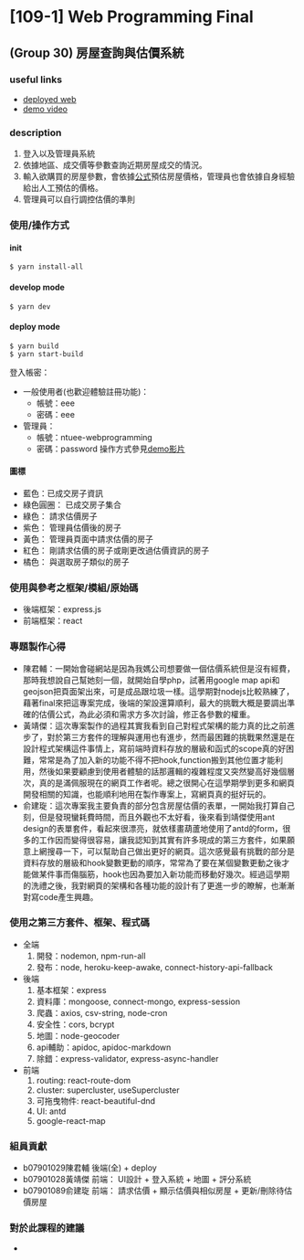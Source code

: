 # [109-1] Web Programming Final 
## (Group 30) 房屋查詢與估價系統
### useful links
* [deployed web](https://houses-valuation.herokuapp.com/)
* [demo video](#)
### description
1. 登入以及管理員系統
2. 依據地區、成交價等參數查詢近期房屋成交的情況。
3. 輸入欲購買的房屋參數，會依據[公式](https://github.com/Claude0311/web-final/tree/main/backend#估價公式)預估房屋價格，管理員也會依據自身經驗給出人工預估的價格。
4. 管理員可以自行調控估價的準則
### 使用/操作方式
#### init
```
$ yarn install-all
```
#### develop mode
```
$ yarn dev
```
#### deploy mode
```
$ yarn build
$ yarn start-build
```
登入帳密：
* 一般使用者(也歡迎體驗註冊功能)：
    * 帳號：eee
    * 密碼：eee
* 管理員：
    * 帳號：ntuee-webprogramming
    * 密碼：password
操作方式參見[demo影片](#useful-links)
#### 圖標
* 藍色：已成交房子資訊
* 綠色圓圈： 已成交房子集合
* 綠色： 請求估價房子
* 紫色： 管理員估價後的房子
* 黃色： 管理員頁面中請求估價的房子
* 紅色： 剛請求估價的房子或剛更改過估價資訊的房子
* 橘色： 與選取房子類似的房子
### 使用與參考之框架/模組/原始碼
* 後端框架：express.js
* 前端框架：react
### 專題製作心得
* 陳君輔：一開始會碰網站是因為我媽公司想要做一個估價系統但是沒有經費，那時我想說自己幫她刻一個，就開始自學php，試著用google map api和geojson把頁面架出來，可是成品跟垃圾一樣。這學期對nodejs比較熟練了，藉著final來把這專案完成，後端的架設還算順利，最大的挑戰大概是要調出準確的估價公式，為此必須和需求方多次討論，修正各參數的權重。
* 黃靖傑：這次專案製作的過程其實我看到自己對程式架構的能力真的比之前進步了，對於第三方套件的理解與運用也有進步，然而最困難的挑戰果然還是在設計程式架構這件事情上，寫前端時資料存放的層級和函式的scope真的好困難，常常是為了加入新的功能不得不把hook,function搬到其他位置才能利用，然後如果要顧慮到使用者體驗的話那邏輯的複雜程度又突然變高好幾個層次，真的是滿佩服現在的網頁工作者呢。總之很開心在這學期學到更多和網頁開發相關的知識，也能順利地用在製作專案上，寫網頁真的挺好玩的。
* 俞建琁：這次專案我主要負責的部分包含房屋估價的表單，一開始我打算自己刻，但是發現蠻耗費時間，而且外觀也不太好看，後來看到靖傑使用ant design的表單套件，看起來很漂亮，就依樣畫葫蘆地使用了antd的form，很多的工作因而變得很容易，讓我認知到其實有許多現成的第三方套件，如果願意上網搜尋一下，可以幫助自己做出更好的網頁。這次感覺最有挑戰的部分是資料存放的層級和hook變數更動的順序，常常為了要在某個變數更動之後才能做某件事而傷腦筋，hook也因為要加入新功能而移動好幾次。經過這學期的洗禮之後，我對網頁的架構和各種功能的設計有了更進一步的瞭解，也漸漸對寫code產生興趣。
### 使用之第三方套件、框架、程式碼
* 全端
    1. 開發：nodemon, npm-run-all
    2. 發布：node, heroku-keep-awake, connect-history-api-fallback
* 後端
    1. 基本框架：express
    2. 資料庫：mongoose, connect-mongo, express-session
    3. 爬蟲：axios, csv-string, node-cron
    4. 安全性：cors, bcrypt
    5. 地圖：node-geocoder
    6. api輔助：apidoc, apidoc-markdown
    7. 除錯：express-validator, express-async-handler
* 前端
    1. routing: react-route-dom
    2. cluster: supercluster, useSupercluster
    3. 可拖曳物件: react-beautiful-dnd
    4. UI: antd
    5. google-react-map
### 組員貢獻
* b07901029陳君輔
後端(全) + deploy
* b07901028黃靖傑
前端： UI設計 + 登入系統 + 地圖 + 評分系統
* b07901089俞建琁
前端： 請求估價 + 顯示估價與相似房屋 + 更新/刪除待估價房屋
### 對於此課程的建議
* 
